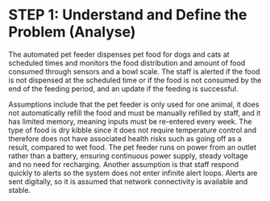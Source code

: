 # STEP 1: Understand and Define the Problem (Analyse)

The automated pet feeder dispenses pet food for dogs and cats at scheduled times and monitors the food distribution and amount of food consumed through sensors and a bowl scale. The staff is alerted if the food is not dispensed at the scheduled time or if the food is not consumed by the end of the feeding period, and an update if the feeding is successful.

Assumptions include that the pet feeder is only used for one animal, it does not automatically refill the food and must be manually refilled by staff, and it has limited memory, meaning inputs must be re-entered every week. The type of food is dry kibble since it does not require temperature control and therefore does not have associated health risks such as going off as a result, compared to wet food. The pet feeder runs on power from an outlet rather than a battery, ensuring continuous power supply, steady voltage and no need for recharging. Another assumption is that staff respond quickly to alerts so the system does not enter infinite alert loops. Alerts are sent digitally, so it is assumed that network connectivity is available and stable. 
